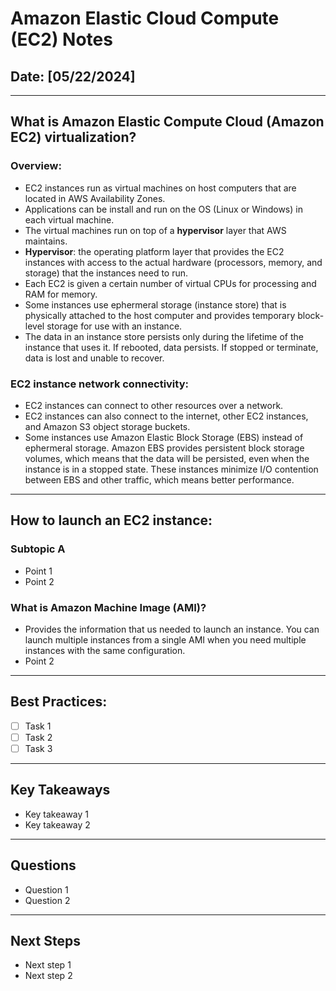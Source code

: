 # Amazon Elastic Cloud Compute (EC2) Notes 

## Date: [05/22/2024]

---

## What is Amazon Elastic Compute Cloud (Amazon EC2) virtualization?

### Overview:

- EC2 instances run as virtual machines on host computers that are located in AWS Availability Zones. 
- Applications can be install and run on the OS (Linux or Windows) in each virtual machine. 
- The virtual machines run on top of a **hypervisor** layer that AWS maintains.
- **Hypervisor**: the operating platform layer that provides the EC2 instances with access to the actual hardware (processors, memory, and storage) that the instances need to run.
- Each EC2 is given a certain number of virtual CPUs for processing and RAM for memory. 
- Some instances use ephermeral storage (instance store) that is physically attached to the host computer and provides temporary block-level storage for use with an instance.
- The data in an instance store persists only during the lifetime of the instance that uses it. If rebooted, data persists. If stopped or terminate, data is lost and unable to recover. 

### EC2 instance network connectivity:

- EC2 instances can connect to other resources over a network. 
- EC2 instances can also connect to the internet, other EC2 instances, and Amazon S3 object storage buckets.
- Some instances use Amazon Elastic Block Storage (EBS) instead of ephermeral storage. Amazon EBS provides persistent block storage volumes, which means that the data will be persisted, even when the instance is in a stopped state. These instances minimize I/O contention between EBS and other traffic, which means better performance. 

---

## How to launch an EC2 instance:

### Subtopic A

- Point 1
- Point 2

### What is Amazon Machine Image (AMI)?

- Provides the information that us needed to launch an instance. You can launch multiple instances from a single AMI when you need multiple instances with the same configuration. 
- Point 2

---

## Best Practices:

- [ ] Task 1
- [ ] Task 2
- [ ] Task 3

---

## Key Takeaways

- Key takeaway 1
- Key takeaway 2

---

## Questions

- Question 1
- Question 2

---

## Next Steps

- Next step 1
- Next step 2


